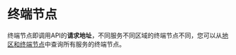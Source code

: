 # 终端节点<a name="css_03_0053"></a>

终端节点即调用API的**请求地址**，不同服务不同区域的终端节点不同，您可以从[地区和终端节点](https://developer.huaweicloud.com/endpoint?CSS)中查询所有服务的终端节点。

